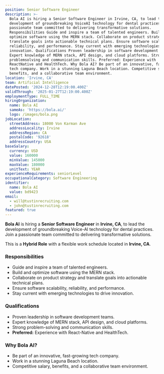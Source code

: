 ```yaml
---
position: Senior Software Engineer
description: >-
  Bola AI is hiring a Senior Software Engineer in Irvine, CA, to lead the
  development of groundbreaking VoiceAI technology for dental practices. Join a
  passionate team committed to delivering transformative solutions.
  Responsibilities Guide and inspire a team of talented engineers. Build and
  optimize software using the MERN stack. Collaborate on product strategy and
  translate goals into actionable technical plans. Ensure software scalability,
  reliability, and performance. Stay current with emerging technologies to drive
  innovation. Qualifications Proven leadership in software development teams.
  Expert knowledge of MERN stack, API design, and cloud platforms. Strong
  problemsolving and communication skills. Preferred: Experience with
  ReactNative and HealthTech. Why Bola AI? Be part of an innovative, fastgrowing
  tech company. Work in a stunning Laguna Beach location. Competitive salary,
  benefits, and a collaborative team environment.
location: 'Irvine, CA'
team: Artificial Intelligence
datePosted: '2024-12-28T12:19:00.400Z'
validThrough: '2025-01-27T12:19:00.400Z'
employmentType: FULL_TIME
hiringOrganization:
  name: Bola AI
  sameAs: 'https://bola.ai/'
  logo: /images/bola.png
jobLocation:
  streetAddress: 18000 Von Karman Ave
  addressLocality: Irvine
  addressRegion: CA
  postalCode: '92618'
  addressCountry: USA
baseSalary:
  currency: USD
  value: 160000
  minValue: 145000
  maxValue: 180000
  unitText: YEAR
experienceRequirements: seniorLevel
occupationalCategory: Software Engineering
identifier:
  name: Bola AI
  value: bd9423
email:
  - will@tustinrecruiting.com
  - john@tustinrecruiting.com
featured: true
---
```


**Bola AI** is hiring a **Senior Software Engineer** in **Irvine, CA**, to lead the development of groundbreaking Voice-AI technology for dental practices. Join a passionate team committed to delivering transformative solutions.

This is a **Hybrid Role** with a flexible work schedule located in **Irvine, CA**.

### Responsibilities
- Guide and inspire a team of talented engineers.
- Build and optimize software using the MERN stack.
- Collaborate on product strategy and translate goals into actionable technical plans.
- Ensure software scalability, reliability, and performance.
- Stay current with emerging technologies to drive innovation.

### Qualifications
- Proven leadership in software development teams.
- Expert knowledge of MERN stack, API design, and cloud platforms.
- Strong problem-solving and communication skills.
- **Preferred:** Experience with React-Native and HealthTech.

### Why Bola AI?
- Be part of an innovative, fast-growing tech company.
- Work in a stunning Laguna Beach location.
- Competitive salary, benefits, and a collaborative team environment.
